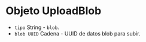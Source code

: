 # Objeto UploadBlob

* `tipo` String - `blob`.
* `blob UUID` Cadena - UUID de datos blob para subir.
